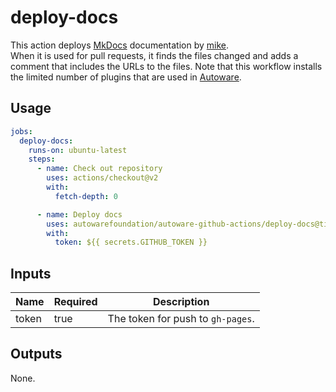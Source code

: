 # deploy-docs

This action deploys [MkDocs](https://www.mkdocs.org/) documentation by [mike](https://github.com/jimporter/mike).  
When it is used for pull requests, it finds the files changed and adds a comment that includes the URLs to the files.
Note that this workflow installs the limited number of plugins that are used in [Autoware](https://github.com/autowarefoundation/autoware).

## Usage

```yaml
jobs:
  deploy-docs:
    runs-on: ubuntu-latest
    steps:
      - name: Check out repository
        uses: actions/checkout@v2
        with:
          fetch-depth: 0

      - name: Deploy docs
        uses: autowarefoundation/autoware-github-actions/deploy-docs@tier4/proposal
        with:
          token: ${{ secrets.GITHUB_TOKEN }}
```

## Inputs

| Name  | Required | Description                       |
| ----- | -------- | --------------------------------- |
| token | true     | The token for push to `gh-pages`. |

## Outputs

None.
